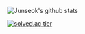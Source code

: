 
![Junseok's github stats](https://github-readme-stats.vercel.app/api?username=Junseok0326&show_icons=true)

[![solved.ac tier](http://mazassumnida.wtf/api/generate_badge?boj=brother0326)](https://solved.ac/kinetic27)

<!--
**Junseok0326/Junseok0326** is a ✨ _special_ ✨ repository because its `README.md` (this file) appears on your GitHub profile.

Here are some ideas to get you started:

- 🔭 I’m currently working on ...
- 🌱 I’m currently learning ...
- 👯 I’m looking to collaborate on ...
- 🤔 I’m looking for help with ...
- 💬 Ask me about ...
- 📫 How to reach me: ...
- 😄 Pronouns: ...
- ⚡ Fun fact: ...
-->
